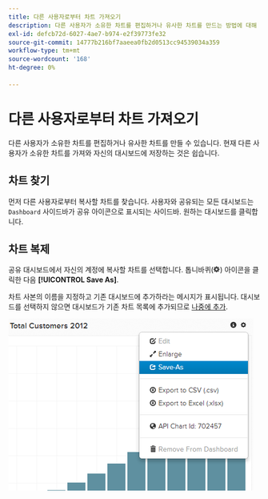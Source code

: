 ```yaml
---
title: 다른 사용자로부터 차트 가져오기
description: 다른 사용자가 소유한 차트를 편집하거나 유사한 차트를 만드는 방법에 대해 알아봅니다.
exl-id: defcb72d-6027-4ae7-b974-e2f39773fe32
source-git-commit: 14777b216bf7aaeea0fb2d0513cc94539034a359
workflow-type: tm+mt
source-wordcount: '168'
ht-degree: 0%

---
```


# 다른 사용자로부터 차트 가져오기

다른 사용자가 소유한 차트를 편집하거나 유사한 차트를 만들 수 있습니다. 현재 다른 사용자가 소유한 차트를 가져와 자신의 대시보드에 저장하는 것은 쉽습니다.

## 차트 찾기

먼저 다른 사용자로부터 복사할 차트를 찾습니다. 사용자와 공유되는 모든 대시보드는 `Dashboard` 사이드바가 공유 아이콘으로 표시되는 사이드바. 원하는 대시보드를 클릭합니다.

## 차트 복제

공유 대시보드에서 자신의 계정에 복사할 차트를 선택합니다. 톱니바퀴(![](../../assets/gear-icon.png)) 아이콘을 클릭한 다음 **[!UICONTROL Save As]**.

차트 사본의 이름을 지정하고 기존 대시보드에 추가하라는 메시지가 표시됩니다. 대시보드를 선택하지 않으면 대시보드가 기존 차트 목록에 추가되므로 [나중에 추가](../../data-user/dashboards/add-charts-dashboard.md).

![총 고객 수](../../assets/total-customers.png)
